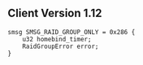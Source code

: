 ## Client Version 1.12

```rust,ignore
smsg SMSG_RAID_GROUP_ONLY = 0x286 {
    u32 homebind_timer;    
    RaidGroupError error;    
}

```
